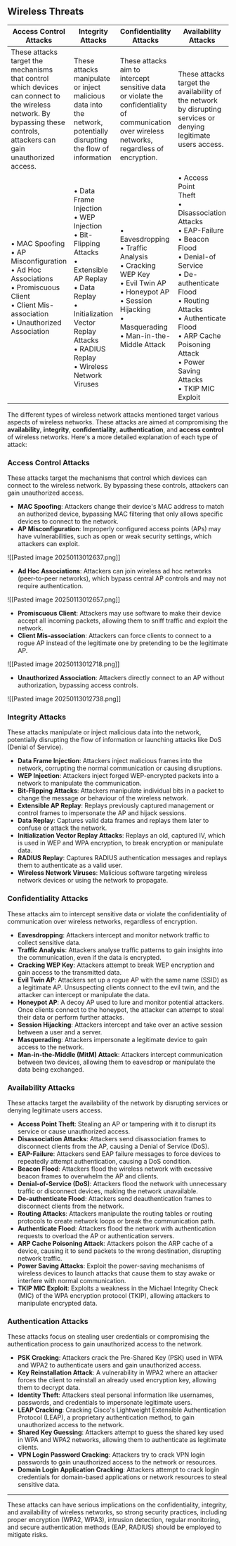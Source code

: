 ## Wireless Threats

| **Access Control Attacks**                                                                                                                                               | **Integrity Attacks**                                                                                                                                                                                        | **Confidentiality Attacks**                                                                                                                                           | **Availability Attacks**                                                                                                                                                                                                                                                              | **Authentication Attacks**                                                                                                                                                              |
| ------------------------------------------------------------------------------------------------------------------------------------------------------------------------ | ------------------------------------------------------------------------------------------------------------------------------------------------------------------------------------------------------------ | --------------------------------------------------------------------------------------------------------------------------------------------------------------------- | ------------------------------------------------------------------------------------------------------------------------------------------------------------------------------------------------------------------------------------------------------------------------------------- | --------------------------------------------------------------------------------------------------------------------------------------------------------------------------------------- |
| These attacks target the mechanisms that control which devices can connect to the wireless network. By bypassing these controls, attackers can gain unauthorized access. | These attacks manipulate or inject malicious data into the network, potentially disrupting the flow of information                                                                                           | These attacks aim to intercept sensitive data or violate the confidentiality of communication over wireless networks, regardless of encryption.                       | These attacks target the availability of the network by disrupting services or denying legitimate users access.                                                                                                                                                                       | These attacks focus on stealing user credentials or compromising the authentication process to gain unauthorized access to the network.                                                 |
| • MAC Spoofing<br>• AP Misconfiguration<br>• Ad Hoc Associations<br>• Promiscuous Client<br>• Client Mis-association<br>• Unauthorized<br>Association                    | • Data Frame Injection<br>• WEP Injection<br>• Bit-Flipping Attacks<br>• Extensible AP Replay<br>• Data Replay<br>• Initialization Vector Replay<br>Attacks<br>• RADIUS Replay<br>• Wireless Network Viruses | • Eavesdropping<br>• Traffic Analysis<br>• Cracking WEP Key<br>• Evil Twin AP<br>• Honeypot AP<br>• Session Hijacking<br>• Masquerading<br>• Man-in-the-Middle Attack | • Access Point<br>Theft<br>• Disassociation<br>Attacks<br>• EAP-Failure<br>• Beacon Flood<br>• Denial-of Service<br>• De-authenticate<br>Flood<br>• Routing Attacks<br>• Authenticate<br>Flood<br>• ARP Cache<br>Poisoning Attack<br>• Power Saving<br>Attacks<br> • TKIP MIC Exploit | • PSK Cracking<br>• Key Reinstallation Attack <br>• Identity Theft<br>• LEAP Cracking<br>• Shared Key<br> Guessing<br>• VPN Login  •Password Speculation<br>• Domain Login <br>Cracking |
The different types of wireless network attacks mentioned target various aspects of wireless networks. These attacks are aimed at compromising the **availability**, **integrity**, **confidentiality**, **authentication**, and **access control** of wireless networks. Here's a more detailed explanation of each type of attack:

### **Access Control Attacks**

These attacks target the mechanisms that control which devices can connect to the wireless network. By bypassing these controls, attackers can gain unauthorized access.

- **MAC Spoofing**: Attackers change their device's MAC address to match an authorized device, bypassing MAC filtering that only allows specific devices to connect to the network.
- **AP Misconfiguration**: Improperly configured access points (APs) may have vulnerabilities, such as open or weak security settings, which attackers can exploit.

![[Pasted image 20250113012637.png]]

- **Ad Hoc Associations**: Attackers can join wireless ad hoc networks (peer-to-peer networks), which bypass central AP controls and may not require authentication.

![[Pasted image 20250113012657.png]]

- **Promiscuous Client**: Attackers may use software to make their device accept all incoming packets, allowing them to sniff traffic and exploit the network.
- **Client Mis-association**: Attackers can force clients to connect to a rogue AP instead of the legitimate one by pretending to be the legitimate AP.

![[Pasted image 20250113012718.png]]

- **Unauthorized Association**: Attackers directly connect to an AP without authorization, bypassing access controls.

![[Pasted image 20250113012738.png]]

### **Integrity Attacks**

These attacks manipulate or inject malicious data into the network, potentially disrupting the flow of information or launching attacks like DoS (Denial of Service).

- **Data Frame Injection**: Attackers inject malicious frames into the network, corrupting the normal communication or causing disruptions.
- **WEP Injection**: Attackers inject forged WEP-encrypted packets into a network to manipulate the communication.
- **Bit-Flipping Attacks**: Attackers manipulate individual bits in a packet to change the message or behaviour of the wireless network.
- **Extensible AP Replay**: Replays previously captured management or control frames to impersonate the AP and hijack sessions.
- **Data Replay**: Captures valid data frames and replays them later to confuse or attack the network.
- **Initialization Vector Replay Attacks**: Replays an old, captured IV, which is used in WEP and WPA encryption, to break encryption or manipulate data.
- **RADIUS Replay**: Captures RADIUS authentication messages and replays them to authenticate as a valid user.
- **Wireless Network Viruses**: Malicious software targeting wireless network devices or using the network to propagate.

### **Confidentiality Attacks**

These attacks aim to intercept sensitive data or violate the confidentiality of communication over wireless networks, regardless of encryption.

- **Eavesdropping**: Attackers intercept and monitor network traffic to collect sensitive data.
- **Traffic Analysis**: Attackers analyse traffic patterns to gain insights into the communication, even if the data is encrypted.
- **Cracking WEP Key**: Attackers attempt to break WEP encryption and gain access to the transmitted data.
- **Evil Twin AP**: Attackers set up a rogue AP with the same name (SSID) as a legitimate AP. Unsuspecting clients connect to the evil twin, and the attacker can intercept or manipulate the data.
- **Honeypot AP**: A decoy AP used to lure and monitor potential attackers. Once clients connect to the honeypot, the attacker can attempt to steal their data or perform further attacks.
- **Session Hijacking**: Attackers intercept and take over an active session between a user and a server.
- **Masquerading**: Attackers impersonate a legitimate device to gain access to the network.
- **Man-in-the-Middle (MitM) Attack**: Attackers intercept communication between two devices, allowing them to eavesdrop or manipulate the data being exchanged.

### **Availability Attacks**

These attacks target the availability of the network by disrupting services or denying legitimate users access.

- **Access Point Theft**: Stealing an AP or tampering with it to disrupt its service or cause unauthorized access.
- **Disassociation Attacks**: Attackers send disassociation frames to disconnect clients from the AP, causing a Denial of Service (DoS).
- **EAP-Failure**: Attackers send EAP failure messages to force devices to repeatedly attempt authentication, causing a DoS condition.
- **Beacon Flood**: Attackers flood the wireless network with excessive beacon frames to overwhelm the AP and clients.
- **Denial-of-Service (DoS)**: Attackers flood the network with unnecessary traffic or disconnect devices, making the network unavailable.
- **De-authenticate Flood**: Attackers send deauthentication frames to disconnect clients from the network.
- **Routing Attacks**: Attackers manipulate the routing tables or routing protocols to create network loops or break the communication path.
- **Authenticate Flood**: Attackers flood the network with authentication requests to overload the AP or authentication servers.
- **ARP Cache Poisoning Attack**: Attackers poison the ARP cache of a device, causing it to send packets to the wrong destination, disrupting network traffic.
- **Power Saving Attacks**: Exploit the power-saving mechanisms of wireless devices to launch attacks that cause them to stay awake or interfere with normal communication.
- **TKIP MIC Exploit**: Exploits a weakness in the Michael Integrity Check (MIC) of the WPA encryption protocol (TKIP), allowing attackers to manipulate encrypted data.

### **Authentication Attacks**

These attacks focus on stealing user credentials or compromising the authentication process to gain unauthorized access to the network.

- **PSK Cracking**: Attackers crack the Pre-Shared Key (PSK) used in WPA and WPA2 to authenticate users and gain unauthorized access.
- **Key Reinstallation Attack**: A vulnerability in WPA2 where an attacker forces the client to reinstall an already used encryption key, allowing them to decrypt data.
- **Identity Theft**: Attackers steal personal information like usernames, passwords, and credentials to impersonate legitimate users.
- **LEAP Cracking**: Cracking Cisco's Lightweight Extensible Authentication Protocol (LEAP), a proprietary authentication method, to gain unauthorized access to the network.
- **Shared Key Guessing**: Attackers attempt to guess the shared key used in WPA and WPA2 networks, allowing them to authenticate as legitimate clients.
- **VPN Login Password Cracking**: Attackers try to crack VPN login passwords to gain unauthorized access to the network or resources.
- **Domain Login Application Cracking**: Attackers attempt to crack login credentials for domain-based applications or network resources to steal sensitive data.

---

These attacks can have serious implications on the confidentiality, integrity, and availability of wireless networks, so strong security practices, including proper encryption (WPA2, WPA3), intrusion detection, regular monitoring, and secure authentication methods (EAP, RADIUS) should be employed to mitigate risks.